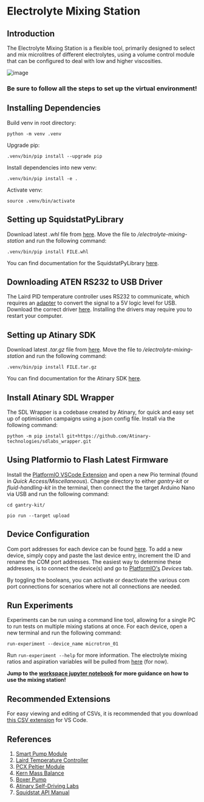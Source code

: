 # Electrolyte Mixing Station

## Introduction

The Electrolyte Mixing Station is a flexible tool, primarily designed to select and mix microlitres of different electrolytes, using a volume control module that can be configured to deal with low and higher viscosities.

![image](data/images/workflow.png)

### Be sure to follow all the steps to set up the virtual environment!

## Installing Dependencies

Build venv in root directory:

```
python -m venv .venv
```

Upgrade pip:

```
.venv/bin/pip install --upgrade pip
```

Install dependencies into new venv:

```
.venv/bin/pip install -e .
```

Activate venv:

```
source .venv/bin/activate
```

## Setting up SquidstatPyLibrary

Download latest *.whl* file from [here](https://github.com/Admiral-Instruments/AdmiralSquidstatAPI/tree/main/SquidstatLibrary/windows/pythonWrapper/Release). Move the file to */electrolyte-mixing-station* and run the following command:

```
.venv/bin/pip install FILE.whl
```

You can find documentation for the SquidstatPyLibrary [here](https://admiral-instruments.github.io/AdmiralSquidstatAPI/md_intro_and_examples_9__python_example.html).

## Downloading ATEN RS232 to USB Driver

The Laird PID temperature controller uses RS232 to communicate, which requires an [adapter](https://www.aten.com/global/en/products/usb-solutions/converters/uc232a1/) to convert the signal to a 5V logic level for USB. Download the correct driver [here](https://www.aten.com/global/en/supportcenter/info/downloads/?action=display_product&pid=1142). Installing the drivers may require you to restart your computer.

## Setting up Atinary SDK

Download latest *.tar.gz* file from [here](https://scientia.atinary.com/download/). Move the file to */electrolyte-mixing-station* and run the following command:

```
.venv/bin/pip install FILE.tar.gz
```

You can find documentation for the Atinary SDK [here](https://scientia.atinary.com/documentation/docs/sdlabs_sdk/installation.html).

## Install Atinary SDL Wrapper

The SDL Wrapper is a codebase created by Atinary, for quick and easy set up of optimisation campaigns using a json config file. Install via the following command:

```
python -m pip install git+https://github.com/Atinary-technologies/sdlabs_wrapper.git
```

## Using Platformio to Flash Latest Firmware

Install the [PlatformIO VSCode Extension](https://docs.platformio.org/en/latest/integration/ide/vscode.html) and open a new Pio terminal (found in *Quick Access/Miscellaneous*). Change directory to either *gantry-kit* or *fluid-handling-kit* in the terminal, then connect the the target Arduino Nano via USB and run the following command:

```
cd gantry-kit/
```

```
pio run --target upload
```

## Device Configuration

Com port addresses for each device can be found [here](data/devices/mixing_stations.json). To add a new device, simply copy and paste the last device entry, increment the ID and rename the COM port addresses. The easiest way to determine these addresses, is to connect the device(s) and go to [PlatformIO's](https://docs.platformio.org/en/latest/integration/ide/vscode.html) *Devices* tab.

By toggling the booleans, you can activate or deactivate the various com port connections for scenarios where not all connections are needed.

## Run Experiments

Experiments can be run using a command line tool, allowing for a single PC to run tests on multiple mixing stations at once. For each device, open a new terminal and run the following command:

```
run-experiment --device_name microtron_01
```

Run `run-experiment --help` for more information. The electrolyte mixing ratios and aspiration variables will be pulled from [here](data/CSVs/electrolyte_recipe.csv) (for now).

**Jump to the [workspace jupyter notebook](Workspace.ipynb) for more guidance on how to use the mixing station!**

## Recommended Extensions

For easy viewing and editing of CSVs, it is recommended that you download [this CSV extension](https://marketplace.visualstudio.com/items?itemName=ReprEng.csv) for VS Code.

## References
1. [Smart Pump Module](https://www.theleeco.com/product/smart-pump-module/#resources)
2. [Laird Temperature Controller](https://lairdthermal.com/products/product-temperature-controllers/tc-xx-pr-59-temperature-controller?creative=&keyword=&matchtype=&network=x&device=c&gad_source=1&gclid=CjwKCAiAzPy8BhBoEiwAbnM9O_ueQ3Ph8NvZ4LYCpqO9oUzX78J1sfagfGnYWUDeDpQ8P9rKzc11pBoCUR8QAvD_BwE)
3. [PCX Peltier Module](https://lairdthermal.com/products/thermoelectric-cooler-modules/peltier-thermal-cycling-pcx-series)
4. [Kern Mass Balance](https://www.kern-sohn.com/shop/en/products/laboratory-balances/precision-balances/PCD-2500-2/)
5. [Boxer Pump](https://www.boxerpumps.com/peristaltic-pumps-for-liquid/29qq/)
6. [Atinary Self-Driving Labs](https://scientia.atinary.com/sdlabs/academic/dashboard)
7. [Squidstat API Manual](https://admiral-instruments.github.io/AdmiralSquidstatAPI/index.html)